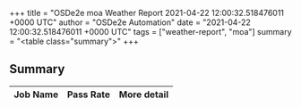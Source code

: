 +++
title = "OSDe2e moa Weather Report 2021-04-22 12:00:32.518476011 +0000 UTC"
author = "OSDe2e Automation"
date = "2021-04-22 12:00:32.518476011 +0000 UTC"
tags = ["weather-report", "moa"]
summary = "<table class=\"summary\"></table>"
+++
## Summary

| Job Name | Pass Rate | More detail |
|----------|-----------|-------------|




